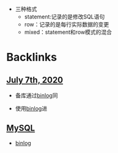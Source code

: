 - 三种格式
    - statement:记录的是修改SQL语句
    - row：记录的是每行实际数据的变更
    - mixed：statement和row模式的混合

# Backlinks
## [July 7th, 2020](<July 7th, 2020.md>)
- 备库通过[binlog](<binlog.md>)同

- 使用[binlog](<binlog.md>)进

## [MySQL](<MySQL.md>)
- [binlog](<binlog.md>)

